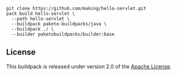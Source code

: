 ```
git clone https://github.com/making/hello-servlet.git
pack build hello-servlet \
  --path hello-servlet \
  --buildpack paketo-buildpacks/java \
  --buildpack ./ \
  --builder paketobuildpacks/builder:base
```

## License
This buildpack is released under version 2.0 of the [Apache License](http://www.apache.org/licenses/LICENSE-2.0).